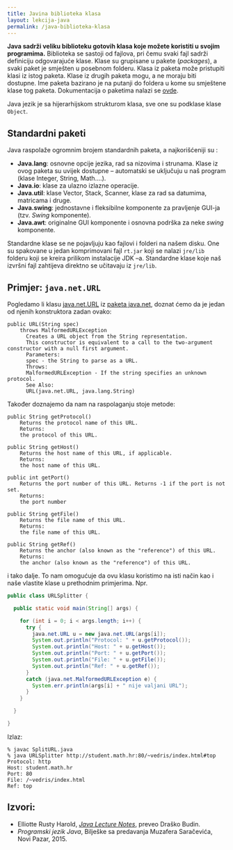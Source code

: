 ```yaml
---
title: Javina biblioteka klasa
layout: lekcija-java
permalink: /java-biblioteka-klasa
---
```


**Java sadrži veliku biblioteku gotovih klasa koje možete koristiti u svojim programima.** Biblioteka se sastoji od fajlova, pri čemu svaki fajl sadrži definiciju odgovarajuće klase. Klase su grupisane u pakete (*packages*), a svaki paket je smješten u posebnom folderu. Klasa iz paketa može pristupiti klasi iz istog paketa. Klase iz drugih paketa mogu, a ne moraju biti dostupne. Ime paketa bazirano je na putanji do foldera u kome su smještene klase tog paketa. Dokumentacija o paketima nalazi se [ovde](https://docs.oracle.com/javase/7/docs/api/).

Java jezik je sa hijerarhijskom strukturom klasa, sve one su podklase klase `Object`.

## Standardni paketi

Java raspolaže ogromnim brojem standardnih paketa, a najkorišćeniji su :

- **Java.lang**: osnovne opcije jezika, rad sa nizovima i strunama. Klase iz ovog paketa su uvijek dostupne – automatski se uključuju u naš program (klase Integer, String, Math....).
- **Java.io**: klase za ulazno izlazne operacije.
- **Java.util**: klase Vector, Stack, Scanner, klase za rad sa datumima, matricama i druge.
- **Java.swing**: jednostavne i fleksibilne komponente za pravljenje GUI-ja (tzv. *Swing* komponente).
- **Java.awt**: originalne GUI komponente i osnovna podrška za neke *swing* komponente.

Standardne klase se ne pojavljuju kao fajlovi i folderi na našem disku. One su
spakovane u jedan komprimovani fajl `rt.jar` koji se nalazi `jre/lib` folderu koji se
kreira prilikom instalacije JDK –a. Standardne klase koje naš izvršni fajl zahtijeva direktno se učitavaju iz `jre/lib`.

## Primjer: `java.net.URL`

Pogledamo li klasu [java.net.URL](https://docs.oracle.com/javase/7/docs/api/java/net/URL.html) iz [paketa java.net](https://docs.oracle.com/javase/7/docs/api/java/net/package-summary.html), doznat ćemo da je jedan od njenih konstruktora zadan ovako:

```
public URL(String spec)
    throws MalformedURLException
      Creates a URL object from the String representation.
      This constructor is equivalent to a call to the two-argument constructor with a null first argument.
      Parameters:
      spec - the String to parse as a URL.
      Throws:
      MalformedURLException - If the string specifies an unknown protocol.
      See Also:
      URL(java.net.URL, java.lang.String)
```

Također doznajemo da nam na raspolaganju stoje metode:

```
public String getProtocol()
    Returns the protocol name of this URL.
    Returns:
    the protocol of this URL.
```

```
public String getHost()
    Returns the host name of this URL, if applicable.
    Returns:
    the host name of this URL.
```

```
public int getPort()
    Returns the port number of this URL. Returns -1 if the port is not set.
    Returns:
    the port number
```

```
public String getFile()
    Returns the file name of this URL.
    Returns:
    the file name of this URL.
```

```
public String getRef()
    Returns the anchor (also known as the "reference") of this URL.
    Returns:
    the anchor (also known as the "reference") of this URL.
```

i tako dalje. To nam omogućuje da ovu klasu koristimo na isti način kao i naše vlastite klase u prethodnim primjerima. Npr.

```java
public class URLSplitter {

  public static void main(String[] args) {

    for (int i = 0; i < args.length; i++) {
      try {
        java.net.URL u = new java.net.URL(args[i]);
        System.out.println("Protocol: " + u.getProtocol());
        System.out.println("Host: " + u.getHost());
        System.out.println("Port: " + u.getPort());
        System.out.println("File: " + u.getFile());
        System.out.println("Ref: " + u.getRef());
      }
      catch (java.net.MalformedURLException e) {
        System.err.println(args[i] + " nije valjani URL");
      }
    }

  }

}
```

Izlaz:

```
% javac SplitURL.java
% java URLSplitter http://student.math.hr:80/~vedris/index.html#top
Protocol: http
Host: student.math.hr
Port: 80
File: /~vedris/index.html
Ref: top
```


## Izvori:
- Elliotte Rusty Harold, *[Java Lecture Notes](//www.cafeaulait.org/course/index.html)*, preveo Draško Budin.
- *Programski jezik Java*, Bilješke sa predavanja Muzafera Saračevića, Novi Pazar, 2015.
